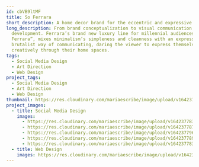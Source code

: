 ```yaml
---
id: cbVB9ltMF
title: So Ferrara
short_description: A home decor brand for the eccentric and expressive millennial.
long_description: From brand conceptualization to visual communication system
  development. Ferrara’s brand new luxury line for millennial audiences “So
  Ferrara”, mixes minimalism’s simpleness and cleanness with an expressive and
  brutalist way of communicating, daring the viewer to express themselves
  creatively through their home spaces.
tags:
  - Social Media Design
  - Art Direction
  - Web Design
project_tags:
  - Social Media Design
  - Art Direction
  - Web Design
thumbnail: https://res.cloudinary.com/mariaescribe/image/upload/v1642377839/SO-FERRARA/RRSS/image1_qldecu.jpg
project_images:
  - title: Social Media Design
    images:
      - https://res.cloudinary.com/mariaescribe/image/upload/v1642377839/SO-FERRARA/RRSS/image1_qldecu.jpg
      - https://res.cloudinary.com/mariaescribe/image/upload/v1642377871/SO-FERRARA/RRSS/image2_kr7lrx.jpg
      - https://res.cloudinary.com/mariaescribe/image/upload/v1642377962/SO-FERRARA/RRSS/d7dlb1lox31j4jliigrg.jpg
      - https://res.cloudinary.com/mariaescribe/image/upload/v1642377898/SO-FERRARA/RRSS/image4_op0wzx.jpg
      - https://res.cloudinary.com/mariaescribe/image/upload/v1642377839/SO-FERRARA/RRSS/image5_rjuebb.jpg
  - title: Web Design
    images: https://res.cloudinary.com/mariaescribe/image/upload/v1642377840/SO-FERRARA/WEB/image1_rt7y38.jpg
---
```

